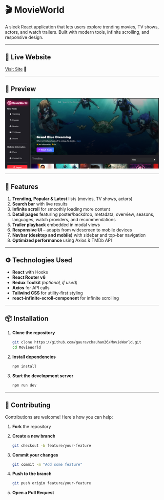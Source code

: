 # 🎬 MovieWorld

A sleek React application that lets users explore trending movies, TV shows, actors, and watch trailers. Built with modern tools, infinite scrolling, and responsive design.

---

## 🔗 Live Website

[Visit Site](https://movieworldteaser.netlify.app/) 🚀

---

## 📸 Preview

![Portfolio Preview](/public/DemoImage.png)

---

## 🚀 Features

1. **Trending, Popular & Latest** lists (movies, TV shows, actors)
2. **Search bar** with live results
3. **Infinite scroll** for smoothly loading more content
4. **Detail pages** featuring poster/backdrop, metadata, overview, seasons, languages, watch providers, and recommendations
5. **Trailer playback** embedded in modal views
6. **Responsive UI** – adapts from widescreen to mobile devices
7. **Navbar (desktop and mobile)** with sidebar and top-bar navigation
8. **Optimized performance** using Axios & TMDb API

---

## ⚙️ Technologies Used

* **React** with Hooks
* **React Router v6**
* **Redux Toolkit** *(optional, if used)*
* **Axios** for API calls
* **Tailwind CSS** for utility-first styling
* **react-infinite-scroll-component** for infinite scrolling

---

## 📦 Installation

1. **Clone the repository**

   ```bash
   git clone https://github.com/gauravchauhan26/MovieWorld.git
   cd MovieWorld
   ```

2. **Install dependencies**

   ```bash
   npm install
   ```

3. **Start the development server**

   ```bash
   npm run dev
   ```

---

## 🤝 Contributing

Contributions are welcome! Here's how you can help:

1. **Fork** the repository
2. **Create a new branch**

   ```bash
   git checkout -b feature/your-feature
   ```
3. **Commit your changes**

   ```bash
   git commit -m "Add some feature"
   ```
4. **Push to the branch**

   ```bash
   git push origin feature/your-feature
   ```
5. **Open a Pull Request**

